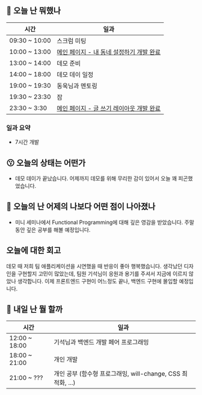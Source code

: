 ## :date:  오늘 난 뭐했나

| 시간 | 일과 |
| --- | --- |
| 09:30 ~ 10:00 | 스크럼 미팅 |
| 10:00 ~ 13:00 | [메인 페이지 - 내 동네 설정하기 개발 완료](https://github.com/woowa-techcamp-2021/deal-7/pull/33)|
| 13:00 ~ 14:00 | 데모 준비 |
| 14:00 ~ 18:00 | 데모 데이 일정 |
| 19:00 ~ 19:30 | 동욱님과 멘토링 |
| 19:30 ~ 23:30 | 잠 |
| 23:30 ~ 3:30 | [메인 페이지 - 글 쓰기 레이아웃 개발 완료](https://github.com/woowa-techcamp-2021/deal-7/pull/35) |


### 일과 요약
* 7시간 개발

## 😗 오늘의 상태는 어떤가
* 데모 데이가 끝났습니다. 어제까지 데모를 위해 무리한 감이 있어서 오늘 꽤 피곤했었습니다. 

## 🧐 오늘의 난 어제의 나보다 어떤 점이 나아졌나
* 미니 세미나에서 Functional Programming에 대해 깊은 영감을 받았습니다. 주말동안 깊은 공부를 해볼 예정입니다.

## 오늘에 대한 회고
데모 때 저희 팀 애플리케이션을 시연했을 때 반응이 좋아 행복했습니다. 생각났던 디자인을 구현할지 고민이 많았는데, 팀원 기석님이 응원과 용기를 주셔서 지금에 이르지 않았나 생각합니다. 이제 프론트엔드 구현이 어느정도 끝나, 백엔드 구현에 몰입할 예정입니다.

## :eyes:  내일 난 뭘 할까

| 시간 | 일과 |
| --- | --- |
| 12:00 ~ 18:00 | 기석님과 백엔드 개발 페어 프로그래밍 |
| 18:00 ~ 21:00 | 개인 개발 |
| 21:00 ~ ??? | 개인 공부 (함수형 프로그래밍, will-change, CSS 최적화, ...) |
